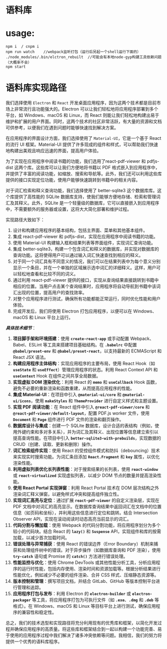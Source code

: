 # 语料库

# usage:
```shell
npm i  / cnpm i 
npm run watch    //webpack监听打包（运行后另起一个shell运行下面的）
./node_modules/.bin/elctron_rebuilt  //可能会有本地node-gyp构建工具依赖问题（大概率不会）
npm start
```


# 语料库实现路径

我们选择使用 `Electron` 和 `React` 开发桌面应用程序，因为这两个技术都是目前市场上非常流行且功能强大的。Electron 可以让我们轻松地将应用程序部署到多个平台，如 Windows、macOS 和 Linux，而 React 则能让我们轻松地构建出易于维护和扩展的用户界面。同时，这两个技术的社区非常活跃，有大量的资源和文档可供参考，以便我们在遇到问题时能够快速找到解决方案。

在应用程序的界面设计方面，我们选择使用了 `Material-UI`，它是一个基于 React 的流行 UI 框架。Material-UI 提供了许多现成的组件和样式，可以帮助我们快速地构建出美观且响应迅速的界面，提高用户体验。

为了实现在应用程序中阅读书籍的功能，我们选用了react-pdf-viewer 和 pdfjs-dist 这两个库。这些库可以让我们方便地将书籍以 PDF 格式嵌入到应用程序中，并提供了丰富的阅读功能，如缩放、搜索和导航等。此外，我们还可以利用这些库提供的接口实现定位功能，使用户能够快速跳转到书籍中的相关内容。

对于词汇检索和释义查询功能，我们选择使用了 better-sqlite3 这个数据库库。这个库提供了高性能的 SQLite 数据库支持，使我们能够方便地存储、检索和管理词汇及其释义。此外，SQLite 是一个轻量级的数据库，它可以直接嵌入到应用程序中，不需要额外的服务器或设置，这将大大简化部署和维护过程。

实现路径大致如下：

1. 设计和构建应用程序的基本结构，包括主界面、菜单和其他基本组件。
2. 集成 react-pdf-viewer 和 pdfjs-dist，实现在应用程序中阅读书籍的功能。
3. 使用 Material-UI 构建输入框和结果列表等界面组件，实现词汇查询功能。
4. 集成 better-sqlite3，构建一个包含词汇和释义的数据库，并实现对数据库的查询功能。这将使得用户可以通过输入词汇快速查找到相应的释义。
5. 对于同一个词汇具有不同意义的情况，我们可以在结果列表中为每个意义分别显示一个条目，并在一个单独的区域展示选中词汇的详细释义。这样，用户可以轻松地查看和比较不同的词义。
6. 通过利用 react-pdf-viewer 提供的接口，实现从查询结果直接跳转到书籍中相应的位置。当用户点击某个查询结果时，应用程序将自动导航到书籍中该词汇出现的位置，提高用户的查找效率。
7. 对整个应用程序进行测试，确保所有功能都能正常运行，同时优化性能和用户体验。
8. 完成开发后，我们将使用 Electron 打包应用程序，以便可以在 Windows、macOS 和 Linux 平台上运行。

***具体技术细节***：

1. **项目脚手架和环境搭建**：使用 **`create-react-app`** 或手动配置 Webpack、Babel、ESLint 等工具来搭建项目基础结构。在 **`.babelrc`** 中配置 **`@babel/preset-env`** 和 **`@babel/preset-react`**，以支持最新的 ECMAScript 和 React JSX 语法。
2. **构建应用程序主体结构**：实现应用程序的主要布局，使用 React Hook（如 **`useState`** 和 **`useEffect`**）管理应用程序的状态。利用 React Context API 和 **`useContext`** Hook 在组件之间共享全局数据。
3. **实现虚拟 DOM 渲染优化**：利用 React 的 **`memo`** 和 **`useCallback`** Hook 函数，避免不必要的重新渲染和函数重建，从而提高应用程序的性能。
4. **集成 Material-UI**：在项目中引入 **`@material-ui/core`** 和 **`@material-ui/icons`**，使用 **`makeStyles`** 和 **`ThemeProvider`** 进行自定义样式和主题设置。
5. **实现 PDF 阅读功能**：在 React 组件中引入 **`@react-pdf-viewer/core`** 和 **`@react-pdf-viewer/default-layout`**，配置 PDF.js worker 文件，使用 **`Document`** 和 **`Page`** 组件进行 PDF 文件的渲染和翻页操作。
6. **数据库设计与集成**：创建一个 SQLite 数据库，设计合适的表结构（例如，使用外键约束和多对多关系），并为词汇及其释义、出现位置等信息建立索引以提高查询性能。在项目中引入 **`better-sqlite3-with-prebuilds`**，实现数据的 CRUD（创建、读取、更新和删除）操作。
7. **词汇检索组件实现**：使用 React 的受控组件模式和防抖（debouncing）技术来实现实时搜索功能。为词汇条目添加 **`React.Fragment`** 和 **`key`** 属性，以优化渲染性能。
8. **利用虚拟列表优化长列表性能**：对于搜索结果的长列表，使用 **`react-window`** 或 **`react-virtualized`** 实现虚拟列表，以减少 DOM 节点的数量并提高渲染性能。
9. **使用 React Portal 实现弹窗**：利用 React Portal 技术在 DOM 层次结构之外渲染词汇释义弹窗，以避免样式冲突和提高组件独立性。
10. **实现词汇高亮与定位**：通过扩展 **`react-pdf-viewer`** 的自定义渲染层，实现在 PDF 文档中对词汇的高亮显示。在数据库查询结果中返回词汇在文档中的位置信息（如页码和坐标），并利用这些信息进行定位和跳转。结合 Intersection Observer API，实现在滚动阅读时动态高亮当前显示的词汇。
11. **代码分割与懒加载**：使用 Webpack 的代码分割功能，将应用程序划分为多个较小的代码块。结合 React 的 **`lazy()`** 和 **`Suspense`** API，实现组件和库的按需加载，以减少首次加载时间。
12. **错误处理与异常捕获**：使用 React 的错误边界（Error Boundary）机制来捕获和处理组件树中的错误。对于异步操作（如数据库查询和 PDF 渲染），使用 **`try-catch`** 语句或 Promise 的 **`catch()`** 方法进行错误处理。
13. **性能监控与优化**：使用 Chrome DevTools 或其他性能分析工具，分析应用程序的运行时性能，包括内存使用、渲染时间和资源加载等。根据分析结果进行性能优化，例如减少不必要的组件渲染、合并 CSS 样式、压缩静态资源等。
14. **版本控制和管理**：撰写项目文档，并结合 GitLab、GitHub 等版本控制平台进行管理和追踪。
15. **应用程序打包与发布**：利用 Electron 的 **`electron-builder`** 或 **`electron-packager`** 等工具，将应用程序打包为可执行文件（如 **`.exe`**、**`.dmg`** 和 **`.deb`** 等格式）。在 Windows、macOS 和 Linux 等目标平台上进行测试，确保应用程序的兼容性和稳定性。

总之，我们的技术选型和实现路径将充分利用现有的优秀库和框架，以简化开发过程并确保应用程序的高质量。将这些库和框架结合到一起以构建一个功能完善、易于使用的应用程序过程中我们解决了诸多冲突依赖等问题。我相信，我们的努力将提供一个优秀的语料库程序。

